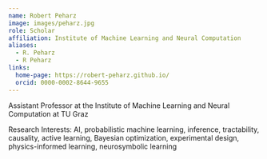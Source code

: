 ```yaml
---
name: Robert Peharz
image: images/peharz.jpg
role: Scholar
affiliation: Institute of Machine Learning and Neural Computation
aliases:
  - R. Peharz
  - R Peharz
links:
  home-page: https://robert-peharz.github.io/
  orcid: 0000-0002-8644-9655
---
```


Assistant Professor at the Institute of Machine Learning and Neural Computation at TU Graz

Research Interests: AI, probabilistic machine learning, inference, tractability, causality, active learning, Bayesian optimization, experimental design, physics-informed learning, neurosymbolic learning 